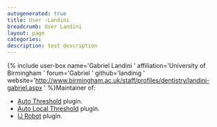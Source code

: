 ```yaml
---
autogenerated: true
title: User ›Landini
breadcrumb: User Landini
layout: page
categories: 
description: test description
---
```


{% include user-box name='Gabriel Landini ' affiliation='University of Birmingham ' forum='Gabriel ' github='landinig ' website='http://www.birmingham.ac.uk/staff/profiles/dentistry/landini-gabriel.aspx ' %}Maintainer of:

-   [Auto Threshold](Auto_Threshold ) plugin.
-   [Auto Local Threshold](Auto_Local_Threshold ) plugin.
-   [IJ Robot](IJ_Robot ) plugin.
